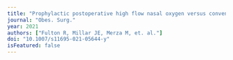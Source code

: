 ```yaml
---
title: "Prophylactic postoperative high flow nasal oxygen versus conventional therapy in obese patients undergoing bariatric surgery (OXYBAR): a pilot randomised controlled trial."
journal: "Obes. Surg."
year: 2021
authors: ["Fulton R, Millar JE, Merza M, et. al."]
doi: "10.1007/s11695-021-05644-y"
isFeatured: false
---
```

